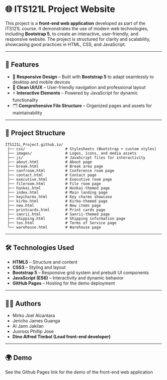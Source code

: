 # 🌐 ITS121L Project Website

This project is a **front-end web application** developed as part of the ITS121L course. It demonstrates the use of modern web technologies, including **Bootstrap 5**, to create an interactive, user-friendly, and responsive website. The project is structured for clarity and scalability, showcasing good practices in HTML, CSS, and JavaScript.

---

## 🚀 Features

* 📱 **Responsive Design** – Built with **Bootstrap 5** to adapt seamlessly to desktop and mobile devices
* 🎨 **Clean UI/UX** – User-friendly navigation and professional layout
* ⚡ **Interactive Elements** – Powered by JavaScript for dynamic functionality
* 🗂 **Comprehensive File Structure** – Organized pages and assets for maintainability

---

## 📂 Project Structure

```text
ITS121L_Project.github.io/
 ├── css/                  # Stylesheets (Bootstrap + custom styles)
 ├── images/               # Logos, icons, and media assets
 ├── js/                   # JavaScript files for interactivity
 ├── about.html            # About page
 ├── break.html            # Break area page
 ├── confroom.html         # Conference room page
 ├── contact.html          # Contact page
 ├── executive.html        # Executive room page
 ├── fileroom.html         # File room page
 ├── honkai.html           # Honkai-themed page
 ├── index.html            # Main landing page
 ├── keycharms.html        # Key charms showcase
 ├── kirbo.html            # Kirbo-themed page
 ├── new.html              # New items page
 ├── printcards.html       # Print cards page
 ├── sanrii.html           # Sanrii-themed page
 ├── shipping.html         # Shipping information page
 ├── tos.html              # Terms of Service page
 └── warehouse.html        # Warehouse page
```

---

## 🛠️ Technologies Used

* **HTML5** – Structure and content
* **CSS3** – Styling and layout
* **Bootstrap 5** – Responsive grid system and prebuilt UI components
* **JavaScript (ES6)** – Interactivity and dynamic behavior
* **GitHub Pages** – Hosting for the demo deployment

---


## 👨‍💻 Authors

* Mirko Joel Alcantara
* Jericho James Guanga
* Al Jann Jakilan
* Juoross Phillip Jose
* **Dino Alfred Timbol (Lead front-end developer)**

---

## 🌍 Demo

See the Github Pages link for the demo of the front-end web application
